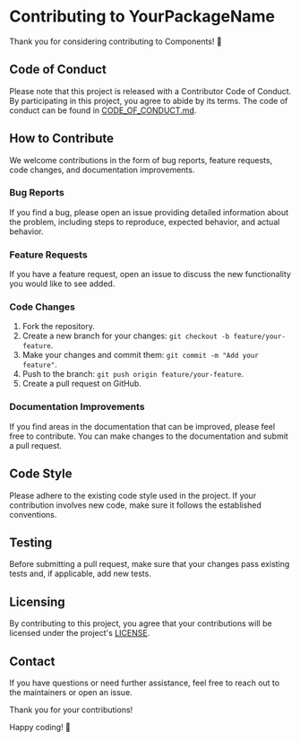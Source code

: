 # Contributing to YourPackageName

Thank you for considering contributing to Components! 🎉

## Code of Conduct

Please note that this project is released with a Contributor Code of Conduct. By participating in this project, you agree to abide by its terms. The code of conduct can be found in [CODE_OF_CONDUCT.md](CODE_OF_CONDUCT.md).

## How to Contribute

We welcome contributions in the form of bug reports, feature requests, code changes, and documentation improvements.

### Bug Reports

If you find a bug, please open an issue providing detailed information about the problem, including steps to reproduce, expected behavior, and actual behavior.

### Feature Requests

If you have a feature request, open an issue to discuss the new functionality you would like to see added.

### Code Changes

1. Fork the repository.
2. Create a new branch for your changes: `git checkout -b feature/your-feature`.
3. Make your changes and commit them: `git commit -m "Add your feature"`.
4. Push to the branch: `git push origin feature/your-feature`.
5. Create a pull request on GitHub.

### Documentation Improvements

If you find areas in the documentation that can be improved, please feel free to contribute. You can make changes to the documentation and submit a pull request.

## Code Style

Please adhere to the existing code style used in the project. If your contribution involves new code, make sure it follows the established conventions.

## Testing

Before submitting a pull request, make sure that your changes pass existing tests and, if applicable, add new tests.

## Licensing

By contributing to this project, you agree that your contributions will be licensed under the project's [LICENSE](LICENSE).

## Contact

If you have questions or need further assistance, feel free to reach out to the maintainers or open an issue.

Thank you for your contributions!

Happy coding! 🚀

